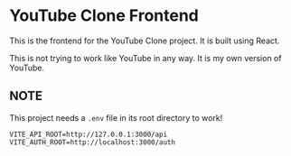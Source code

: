 # YouTube Clone Frontend

This is the frontend for the YouTube Clone project. It is built using React. 

This is not trying to work like YouTube in any way. It is my own version of YouTube.

## NOTE
This project needs a `.env` file in its root directory to work!
```env
VITE_API_ROOT=http://127.0.0.1:3000/api
VITE_AUTH_ROOT=http://localhost:3000/auth
```